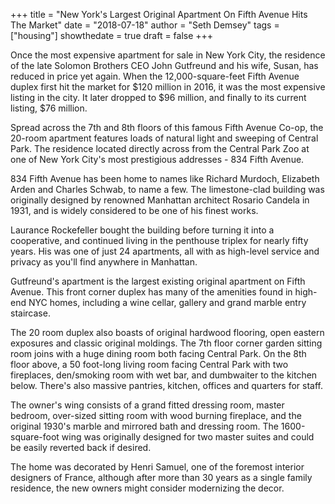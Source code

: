 +++
title = "New York's Largest Original Apartment On Fifth Avenue Hits The Market"
date = "2018-07-18"
author = "Seth Demsey"
tags = ["housing"]
showthedate = true
draft = false
+++

Once the most expensive apartment for sale in New York City, the residence of the late Solomon Brothers CEO John Gutfreund and his wife, Susan, has reduced in price yet again. When the 12,000-square-feet Fifth Avenue duplex first hit the market for $120 million in 2016, it was the most expensive listing in the city. It later dropped to $96 million, and finally to its current listing, $76 million.

Spread across the 7th and 8th floors of this famous Fifth Avenue Co-op, the 20-room apartment features loads of natural light and sweeping of Central Park. The residence located directly across from the Central Park Zoo at one of New York City's most prestigious addresses - 834 Fifth Avenue.

834 Fifth Avenue has been home to names like Richard Murdoch, Elizabeth Arden and Charles Schwab, to name a few. The limestone-clad building was originally designed by renowned Manhattan architect Rosario Candela in 1931, and is widely considered to be one of his finest works.

Laurance Rockefeller bought the building before turning it into a cooperative, and continued living in the penthouse triplex for nearly fifty years. His was one of just 24 apartments, all with as high-level service and privacy as you'll find anywhere in Manhattan. 

Gutfreund's apartment is the largest existing original apartment on Fifth Avenue. This front corner duplex has many of the amenities found in high-end NYC homes, including a wine cellar, gallery and grand marble entry staircase.

The 20 room duplex also boasts of original hardwood flooring, open eastern exposures and classic original moldings. The 7th floor corner garden sitting room joins with a huge dining room both facing Central Park. On the 8th floor above, a 50 foot-long living room facing Central Park with two fireplaces, den/smoking room with wet bar, and dumbwaiter to the kitchen below.  There's also massive pantries, kitchen, offices and quarters for staff.

The owner's wing consists of a grand fitted dressing room, master bedroom, over-sized sitting room with wood burning fireplace, and the original 1930's marble and mirrored bath and dressing room. The 1600-square-foot wing was originally designed for two master suites and could be easily reverted back if desired.

The home was decorated by Henri Samuel, one of the foremost interior designers of France, although after more than 30 years as a single family residence, the new owners might consider modernizing the decor.